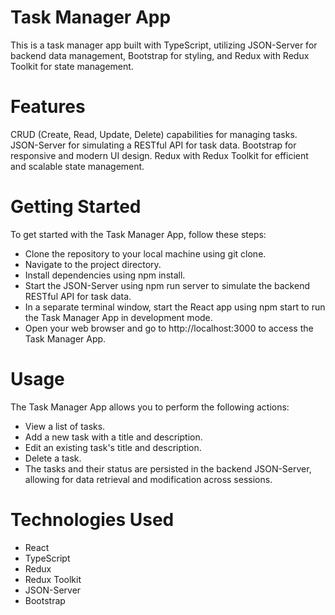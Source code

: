 # Task Manager App

This is a task manager app built with TypeScript, utilizing JSON-Server for backend data management, Bootstrap for styling, and Redux with Redux Toolkit for state management.

# Features

CRUD (Create, Read, Update, Delete) capabilities for managing tasks.
JSON-Server for simulating a RESTful API for task data.
Bootstrap for responsive and modern UI design.
Redux with Redux Toolkit for efficient and scalable state management.

# Getting Started

To get started with the Task Manager App, follow these steps:

- Clone the repository to your local machine using git clone.
- Navigate to the project directory.
- Install dependencies using npm install.
- Start the JSON-Server using npm run server to simulate the backend RESTful API for task data.
- In a separate terminal window, start the React app using npm start to run the Task Manager App in development mode.
- Open your web browser and go to http://localhost:3000 to access the Task Manager App.

# Usage

The Task Manager App allows you to perform the following actions:

- View a list of tasks.
- Add a new task with a title and description.
- Edit an existing task's title and description.
- Delete a task.
- The tasks and their status are persisted in the backend JSON-Server, allowing for data retrieval and modification across sessions.

# Technologies Used

- React
- TypeScript
- Redux
- Redux Toolkit
- JSON-Server
- Bootstrap

